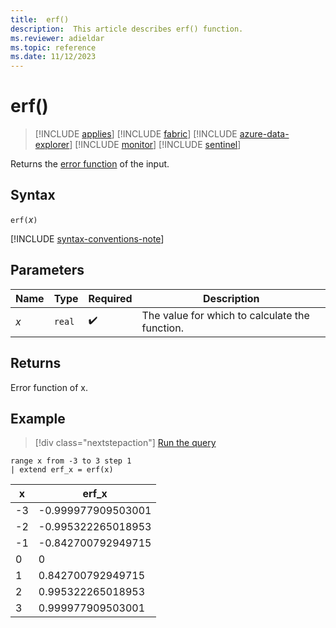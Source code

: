 ```yaml
---
title:  erf()
description:  This article describes erf() function.
ms.reviewer: adieldar
ms.topic: reference
ms.date: 11/12/2023
---
```

# erf()

> [!INCLUDE [applies](../includes/applies-to-version/applies.md)] [!INCLUDE [fabric](../includes/applies-to-version/fabric.md)] [!INCLUDE [azure-data-explorer](../includes/applies-to-version/azure-data-explorer.md)] [!INCLUDE [monitor](../includes/applies-to-version/monitor.md)] [!INCLUDE [sentinel](../includes/applies-to-version/sentinel.md)]

Returns the [error function](https://en.wikipedia.org/wiki/Error_function) of the input.

## Syntax

`erf(`*x*`)`

[!INCLUDE [syntax-conventions-note](../includes/syntax-conventions-note.md)]

## Parameters

| Name | Type | Required | Description |
|--|--|--|--|
| *x* | `real` |  :heavy_check_mark: | The value for which to calculate the function. |

## Returns

Error function of x.

## Example

> [!div class="nextstepaction"]
> <a href="https://dataexplorer.azure.com/clusters/https%3a%2f%2fhelp.kusto.windows.net/databases/Samples?query=H4sIAAAAAAAEACtKzEtPVahQSCvKz1XQNVYoyVcwViguSS1QMOTlqlFIrShJzUtRSC1Ki69QsAXRGhWavFwAxUmYIzYAAAA%3d" target="_blank">Run the query</a>

```kusto
range x from -3 to 3 step 1
| extend erf_x = erf(x)
```

|x|erf_x|
| --- | ------ |
|-3|-0.999977909503001|
|-2|-0.995322265018953|
|-1|-0.842700792949715|
|0|0|
|1|0.842700792949715|
|2|0.995322265018953|
|3|0.999977909503001|
